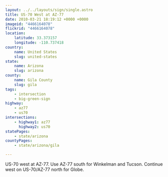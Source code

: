 ```yaml
---
layout: ../../layouts/sign/single.astro
title: US-70 West at AZ-77
date: 2010-03-21 18:19:12 +0000 +0000
imageid: "4466164078"
flickrid: "4466164078"
location:
    latitude: 33.373157
    longitude: -110.737418
country:
    name: United States
    slug: united-states
state:
    name: Arizona
    slug: arizona
county:
    name: Gila County
    slug: gila
tags:
    - intersection
    - big-green-sign
highway:
    - az77
    - us70
intersections:
    - highway1: az77
      highway2: us70
statePages:
    - state/arizona
countyPages:
    - state/arizona/gila

---
```

US-70 west at AZ-77.  Use AZ-77 south for Winkelman and Tucson.  Continue west on US-70/AZ-77 north for Globe.